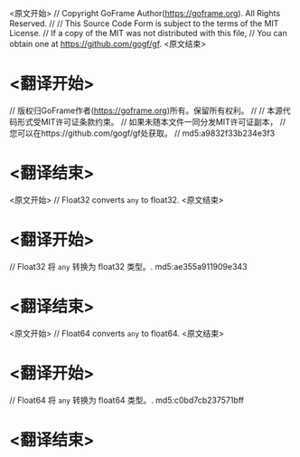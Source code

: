 
<原文开始>
// Copyright GoFrame Author(https://goframe.org). All Rights Reserved.
//
// This Source Code Form is subject to the terms of the MIT License.
// If a copy of the MIT was not distributed with this file,
// You can obtain one at https://github.com/gogf/gf.
<原文结束>

# <翻译开始>
// 版权归GoFrame作者(https://goframe.org)所有。保留所有权利。
//
// 本源代码形式受MIT许可证条款约束。
// 如果未随本文件一同分发MIT许可证副本，
// 您可以在https://github.com/gogf/gf处获取。
// md5:a9832f33b234e3f3
# <翻译结束>


<原文开始>
// Float32 converts `any` to float32.
<原文结束>

# <翻译开始>
// Float32 将 `any` 转换为 float32 类型。. md5:ae355a911909e343
# <翻译结束>


<原文开始>
// Float64 converts `any` to float64.
<原文结束>

# <翻译开始>
// Float64 将 `any` 转换为 float64 类型。. md5:c0bd7cb237571bff
# <翻译结束>

